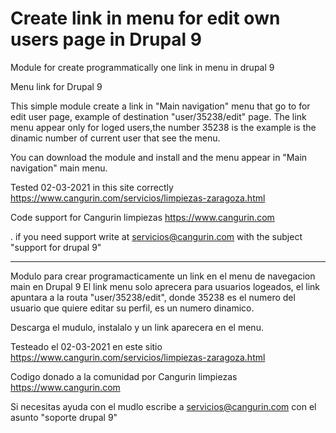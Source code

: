 # Create link in menu for edit own users page in Drupal 9 

Module for create programmatically one link in menu in drupal 9 

Menu link for Drupal 9

This simple module create a link in  "Main navigation" menu that go to for edit user page, example of destination "user/35238/edit" page.
The link menu appear only for loged users,the number 35238 is the example is the dinamic number of current user that see the menu.

You can download the module and install and the menu appear in "Main navigation" main menu.

Tested 02-03-2021 in this site correctly https://www.cangurin.com/servicios/limpiezas-zaragoza.html

Code support for Cangurin limpiezas https://www.cangurin.com 

. 
if you need support write at  servicios@cangurin.com with the subject "support for drupal 9"


---------------------------------------------------------------------------------------------

Modulo para crear programacticamente un link en el menu de navegacion main en Drupal 9
El link menu solo aprecera para usuarios logeados, el link apuntara a la routa "user/35238/edit", donde 35238 es el numero del usuario que quiere editar su perfil, es un numero dinamico.

Descarga el mudulo, instalalo y un link aparecera en el menu.

Testeado el  02-03-2021 en este sitio https://www.cangurin.com/servicios/limpiezas-zaragoza.html

Codigo donado a la comunidad por Cangurin limpiezas https://www.cangurin.com 

Si necesitas ayuda con el mudlo escribe a  servicios@cangurin.com con el asunto "soporte drupal 9"



